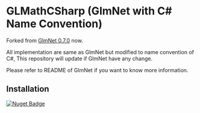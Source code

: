 # GLMathCSharp (GlmNet with C# Name Convention)
Forked from [GlmNet 0.7.0](https://github.com/dwmkerr/glmnet) now.

All implementation are same as GlmNet but modified to name convention of C#, This repository will update if GlmNet have any change.

Please refer to README of GlmNet if you want to know more information.

## Installation
[![Nuget Badge](https://img.shields.io/nuget/v/GLMathCSharp)](https://www.nuget.org/packages/GLMathCSharp/)
